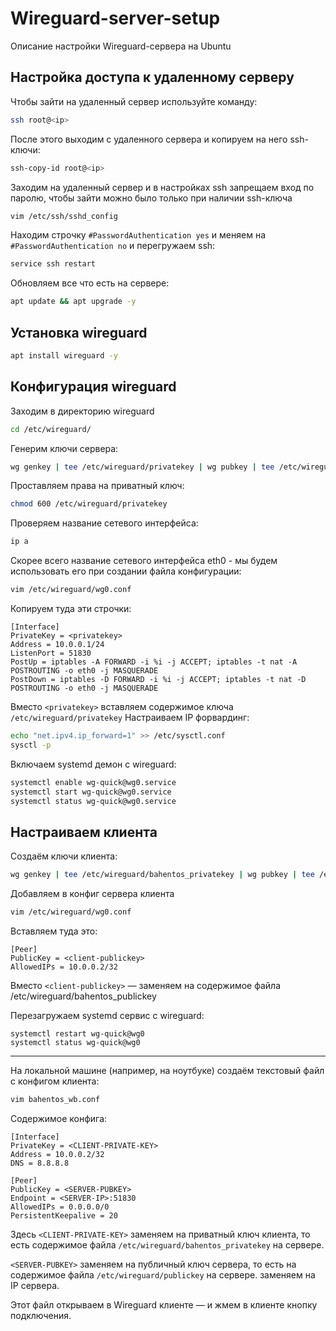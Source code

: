 # Wireguard-server-setup
Описание настройки Wireguard-сервера на Ubuntu
## Настройка доступа к удаленному серверу
Чтобы зайти на удаленный сервер используйте команду:
```bash
ssh root@<ip>
```
После этого выходим с удаленного сервера и копируем на него ssh-ключи:
```bash
ssh-copy-id root@<ip>
```
Заходим на удаленный сервер и в настройках ssh запрещаем вход по паролю, чтобы зайти можно было только при наличии ssh-ключа
```bash
vim /etc/ssh/sshd_config
```
Находим строчку `#PasswordAuthentication yes` и меняем на `#PasswordAuthentication no` и перегружаем ssh:
```bash
service ssh restart
```
Обновляем все что есть на сервере:
```bash
apt update && apt upgrade -y
```
## Установка wireguard
```bash
apt install wireguard -y
```
## Конфигурация wireguard
Заходим в директорию wireguard
```bash
cd /etc/wireguard/
```
Генерим ключи сервера:
```bash
wg genkey | tee /etc/wireguard/privatekey | wg pubkey | tee /etc/wireguard/publickey
```
Проставляем права на приватный ключ:
```bash
chmod 600 /etc/wireguard/privatekey
```
Проверяем название сетевого интерфейса:
```bash
ip a
```
Скорее всего название сетевого интерфейса eth0 - мы будем использовать его при создании файла конфигурации:
```bash
vim /etc/wireguard/wg0.conf
```
Копируем туда эти строчки:
```
[Interface]
PrivateKey = <privatekey>
Address = 10.0.0.1/24
ListenPort = 51830
PostUp = iptables -A FORWARD -i %i -j ACCEPT; iptables -t nat -A POSTROUTING -o eth0 -j MASQUERADE
PostDown = iptables -D FORWARD -i %i -j ACCEPT; iptables -t nat -D POSTROUTING -o eth0 -j MASQUERADE
```
Вместо `<privatekey>` вставляем содержимое ключа `/etc/wireguard/privatekey`
Настраиваем IP форвардинг:
```bash
echo "net.ipv4.ip_forward=1" >> /etc/sysctl.conf
sysctl -p
```
Включаем systemd демон с wireguard:
```bash
systemctl enable wg-quick@wg0.service
systemctl start wg-quick@wg0.service
systemctl status wg-quick@wg0.service
```
## Настраиваем клиента
Создаём ключи клиента:
```bash
wg genkey | tee /etc/wireguard/bahentos_privatekey | wg pubkey | tee /etc/wireguard/bahentos_publickey
```
Добавляем в конфиг сервера клиента
```bash
vim /etc/wireguard/wg0.conf
```
Вставляем туда это:
```
[Peer]
PublicKey = <client-publickey>
AllowedIPs = 10.0.0.2/32
```
Вместо `<client-publickey>` — заменяем на содержимое файла /etc/wireguard/bahentos_publickey

Перезагружаем systemd сервис с wireguard:
```
systemctl restart wg-quick@wg0
systemctl status wg-quick@wg0
```
___
На локальной машине (например, на ноутбуке) создаём текстовый файл с конфигом клиента:
```bash
vim bahentos_wb.conf
```
Содержимое конфига:
```
[Interface]
PrivateKey = <CLIENT-PRIVATE-KEY>
Address = 10.0.0.2/32
DNS = 8.8.8.8

[Peer]
PublicKey = <SERVER-PUBKEY>
Endpoint = <SERVER-IP>:51830
AllowedIPs = 0.0.0.0/0
PersistentKeepalive = 20
```
Здесь `<CLIENT-PRIVATE-KEY>` заменяем на приватный ключ клиента, то есть содержимое файла `/etc/wireguard/bahentos_privatekey` на сервере.
  
`<SERVER-PUBKEY>` заменяем на публичный ключ сервера, то есть на содержимое файла `/etc/wireguard/publickey` на сервере. <SERVER-IP> заменяем на IP сервера.

Этот файл открываем в Wireguard клиенте — и жмем в клиенте кнопку подключения.
